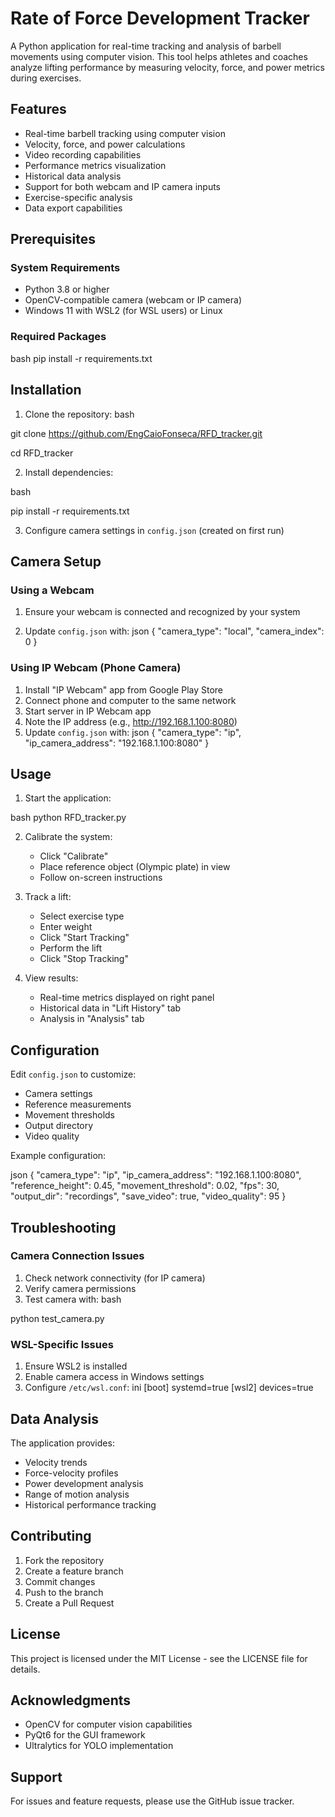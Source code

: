 # Rate of Force Development Tracker

A Python application for real-time tracking and analysis of barbell movements using computer vision. This tool helps athletes and coaches analyze lifting performance by measuring velocity, force, and power metrics during exercises.

## Features

- Real-time barbell tracking using computer vision
- Velocity, force, and power calculations
- Video recording capabilities
- Performance metrics visualization
- Historical data analysis
- Support for both webcam and IP camera inputs
- Exercise-specific analysis
- Data export capabilities

## Prerequisites

### System Requirements
- Python 3.8 or higher
- OpenCV-compatible camera (webcam or IP camera)
- Windows 11 with WSL2 (for WSL users) or Linux

### Required Packages

bash
pip install -r requirements.txt


## Installation

1. Clone the repository:
bash

git clone https://github.com/EngCaioFonseca/RFD_tracker.git

cd RFD_tracker

2. Install dependencies:

bash

pip install -r requirements.txt

3. Configure camera settings in `config.json` (created on first run)

## Camera Setup

### Using a Webcam
1. Ensure your webcam is connected and recognized by your system
   
2. Update `config.json` with:
json
{
"camera_type": "local",
"camera_index": 0
}

### Using IP Webcam (Phone Camera)
1. Install "IP Webcam" app from Google Play Store
2. Connect phone and computer to the same network
3. Start server in IP Webcam app
4. Note the IP address (e.g., http://192.168.1.100:8080)
5. Update `config.json` with:
json
{
"camera_type": "ip",
"ip_camera_address": "192.168.1.100:8080"
}

## Usage

1. Start the application:

bash
python RFD_tracker.py

2. Calibrate the system:
   - Click "Calibrate"
   - Place reference object (Olympic plate) in view
   - Follow on-screen instructions

3. Track a lift:
   - Select exercise type
   - Enter weight
   - Click "Start Tracking"
   - Perform the lift
   - Click "Stop Tracking"

4. View results:
   - Real-time metrics displayed on right panel
   - Historical data in "Lift History" tab
   - Analysis in "Analysis" tab

## Configuration

Edit `config.json` to customize:
- Camera settings
- Reference measurements
- Movement thresholds
- Output directory
- Video quality

Example configuration:
   
json
{
"camera_type": "ip",
"ip_camera_address": "192.168.1.100:8080",
"reference_height": 0.45,
"movement_threshold": 0.02,
"fps": 30,
"output_dir": "recordings",
"save_video": true,
"video_quality": 95
}

## Troubleshooting

### Camera Connection Issues
1. Check network connectivity (for IP camera)
2. Verify camera permissions
3. Test camera with:
bash

python test_camera.py

### WSL-Specific Issues
1. Ensure WSL2 is installed
2. Enable camera access in Windows settings
3. Configure `/etc/wsl.conf`:
ini
[boot]
systemd=true
[wsl2]
devices=true


## Data Analysis

The application provides:
- Velocity trends
- Force-velocity profiles
- Power development analysis
- Range of motion analysis
- Historical performance tracking

## Contributing

1. Fork the repository
2. Create a feature branch
3. Commit changes
4. Push to the branch
5. Create a Pull Request

## License

This project is licensed under the MIT License - see the LICENSE file for details.

## Acknowledgments

- OpenCV for computer vision capabilities
- PyQt6 for the GUI framework
- Ultralytics for YOLO implementation

## Support

For issues and feature requests, please use the GitHub issue tracker.

 


